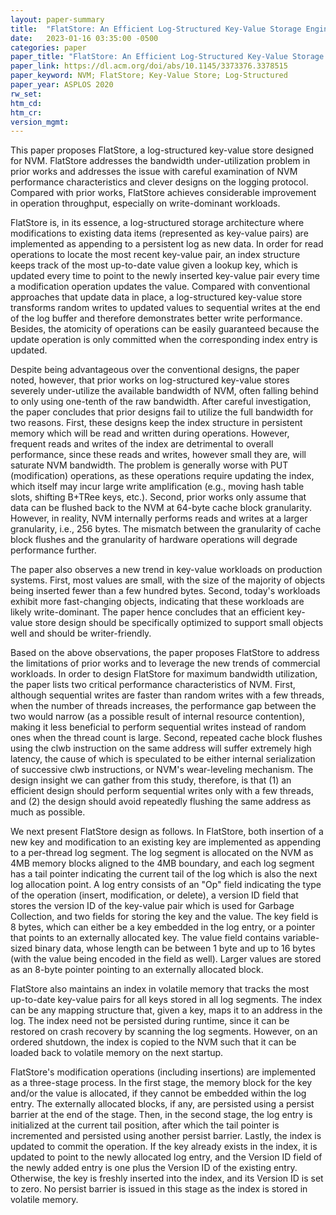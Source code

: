 ```yaml
---
layout: paper-summary
title:  "FlatStore: An Efficient Log-Structured Key-Value Storage Engine for Persistent Memory"
date:   2023-01-16 03:35:00 -0500
categories: paper
paper_title: "FlatStore: An Efficient Log-Structured Key-Value Storage Engine for Persistent Memory"
paper_link: https://dl.acm.org/doi/abs/10.1145/3373376.3378515
paper_keyword: NVM; FlatStore; Key-Value Store; Log-Structured
paper_year: ASPLOS 2020
rw_set:
htm_cd:
htm_cr:
version_mgmt:
---
```


This paper proposes FlatStore, a log-structured key-value store designed for NVM. FlatStore addresses the bandwidth
under-utilization problem in prior works and addresses the issue with careful examination of NVM performance 
characteristics and clever designs on the logging protocol. Compared with prior works, FlatStore achieves considerable 
improvement in operation throughput, especially on write-dominant workloads.

FlatStore is, in its essence, a log-structured storage architecture where modifications to existing data items 
(represented as key-value pairs) are implemented as appending to a persistent log as new data. In order for read
operations to locate the most recent key-value pair, an index structure keeps track of the most up-to-date value given
a lookup key, which is updated every time to point to the newly inserted key-value pair every time a modification
operation updates the value. Compared with conventional approaches that update data in place, a log-structured
key-value store transforms random writes to updated values to sequential writes at the end of the log buffer
and therefore demonstrates better write performance. Besides, the atomicity of operations can be easily guaranteed
because the update operation is only committed when the corresponding index entry is updated.

Despite being advantageous over the conventional designs, the paper noted, however, that prior works on log-structured
key-value stores severely under-utilize the available bandwidth of NVM, often falling behind to only using one-tenth
of the raw bandwidth. After careful investigation, the paper concludes that prior designs fail to utilize the full
bandwidth for two reasons. First, these designs keep the index structure in persistent memory which will be read
and written during operations. However, frequent reads and writes of the index are detrimental to overall performance,
since these reads and writes, however small they are, will saturate NVM bandwidth. The problem is generally worse 
with PUT (modification) operations, as these operations require updating the index, which itself may incur large 
write amplification (e.g., moving hash table slots, shifting B+TRee keys, etc.).
Second, prior works only assume that data can be flushed back to the NVM at 64-byte cache block granularity.
However, in reality, NVM internally performs reads and writes at a larger granularity, i.e., 256 bytes. The mismatch
between the granularity of cache block flushes and the granularity of hardware operations will degrade 
performance further.

The paper also observes a new trend in key-value workloads on production systems. First, most values are small, with
the size of the majority of objects being inserted fewer than a few hundred bytes. Second, today's workloads 
exhibit more fast-changing objects, indicating that these workloads are likely write-dominant. The paper hence concludes
that an efficient key-value store design should be specifically optimized to support small objects well and should be 
writer-friendly.

Based on the above observations, the paper proposes FlatStore to address the limitations of prior works and to leverage 
the new trends of commercial workloads. In order to design FlatStore for maximum bandwidth utilization, the paper lists
two critical performance characteristics of NVM. First, although sequential writes are faster than random writes 
with a few threads, when the number of threads increases, the performance gap between the two would narrow (as a 
possible result of internal resource contention), making it less beneficial to perform sequential writes instead of 
random ones when the thread count is large. Second, repeated cache block flushes using the clwb instruction on the same 
address will suffer extremely high latency, the cause of which is speculated to be either internal serialization of 
successive clwb instructions, or NVM's wear-leveling mechanism.
The design insight we can gather from this study, therefore, is that (1) an efficient design should perform sequential
writes only with a few threads, and (2) the design should avoid repeatedly flushing the same address as much as 
possible. 

We next present FlatStore design as follows. In FlatStore, both insertion of a new key and modification to an existing 
key are implemented as appending to a per-thread log segment. The log segment is allocated on the NVM as 4MB memory 
blocks aligned to the 4MB boundary, and each log segment has a tail pointer indicating the current tail of the log
which is also the next log allocation point.
A log entry consists of an "Op" field indicating the type of the operation (insert, modification, or delete),
a version ID field that stores the version ID of the key-value pair which is used for Garbage Collection, 
and two fields for storing the key and the value. The key field is 8 bytes, which can either be a key embedded
in the log entry, or a pointer that points to an externally allocated key. The value field contains variable-sized 
binary data, whose length can be between 1 byte and up to 16 bytes (with the value being encoded in the field as well).
Larger values are stored as an 8-byte pointer pointing to an externally allocated block.

FlatStore also maintains an index in volatile memory that tracks the most up-to-date key-value pairs for all keys
stored in all log segments. The index can be any mapping structure that, given a key, maps it to an address in the 
log. The index need not be persisted during runtime, since it can be restored on crash recovery by scanning the log
segments. However, on an ordered shutdown, the index is copied to the NVM such that it can be loaded back to 
volatile memory on the next startup.

FlatStore's modification operations (including insertions) are implemented as a three-stage process. In the first 
stage, the memory block for the key and/or the value is allocated, if they cannot be embedded within the log entry.
The externally allocated blocks, if any, are persisted using a persist barrier at the end of the stage. 
Then, in the second stage, the log entry is initialized at the current tail position, after which the tail pointer 
is incremented and persisted using another persist barrier. Lastly, the index is updated to commit the operation.
If the key already exists in the index, it is updated to point to the newly allocated log entry, and the 
Version ID field of the newly added entry is one plus the Version ID of the existing entry. Otherwise, the 
key is freshly inserted into the index, and its Version ID is set to zero.
No persist barrier is issued in this stage as the index is stored in volatile memory.
